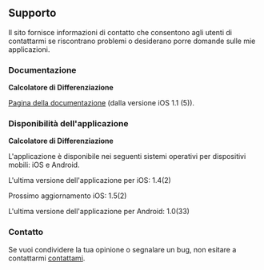 ## Supporto

Il sito fornisce informazioni di contatto che consentono agli utenti di contattarmi se riscontrano problemi o desiderano porre domande sulle mie applicazioni.

### Documentazione

**Calcolatore di Differenziazione**

[Pagina della documentazione](https://www.taketechease.com/differentiation/differentiation-calculator-it.html) (dalla versione iOS 1.1 (5)).

### Disponibilità dell'applicazione

**Calcolatore di Differenziazione**

  L'applicazione è disponibile nei seguenti sistemi operativi per dispositivi mobili: iOS e Android.

  L'ultima versione dell'applicazione per iOS: 1.4(2)

  Prossimo aggiornamento iOS: 1.5(2)
  
  L'ultima versione dell'applicazione per Android: 1.0(33)
  
### Contatto

Se vuoi condividere la tua opinione o segnalare un bug, non esitare a contattarmi [contattami](mailto:i.d.kosinska@gmail.com).

